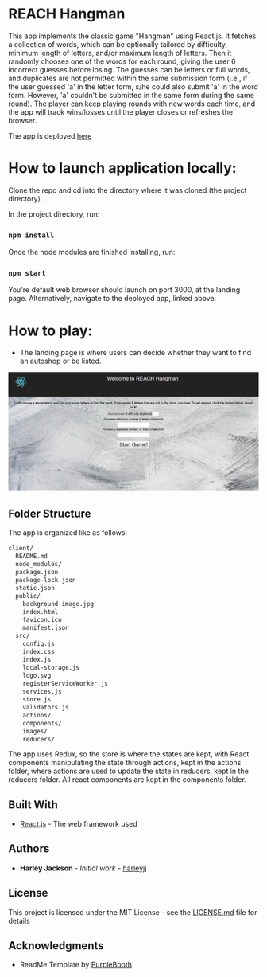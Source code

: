 # REACH Hangman

This app implements the classic game "Hangman" using React.js.  It fetches a collection of words, which can be optionally tailored by difficulty, minimum length of letters, and/or maximum length of letters.  Then it randomly chooses one of the words for each round, giving the user 6 incorrect guesses before losing.  The guesses can be letters or full words, and duplicates are not permitted within the same submission form (i.e., if the user guessed 'a' in the letter form, s/he could also submit 'a' in the word form.  However, 'a' couldn't be submitted in the same form during the same round).  The player can keep playing rounds with new words each time, and the app will track wins/losses until the player closes or refreshes the browser.

The app is deployed [here](https://reach-hangman.herokuapp.com/)

# How to launch application locally:

Clone the repo and cd into the directory where it was cloned (the project directory).

In the project directory, run:

### `npm install`

Once the node modules are finished installing, run:

### `npm start`

You're default web browser should launch on port 3000, at the landing page.  Alternatively, navigate to the deployed app, linked above.

# How to play:

* The landing page is where users can decide whether they want to find an autoshop or be listed.

![landing page](./src/images/screenshots/1.png?raw=true "Landing Page")

## Folder Structure

The app is organized like as follows:

```
client/
  README.md
  node_modules/
  package.json
  package-lock.json
  static.json
  public/
    background-image.jpg
    index.html
    favicon.ico
    manifest.json
  src/
    config.js
    index.css
    index.js
    local-storage.js
    logo.svg
    registerServiceWorker.js
    services.js
    store.js
    validators.js
    actions/
    components/
    images/
    reducers/
```

The app uses Redux, so the store is where the states are kept, with React components manipulating the state through actions, kept in the actions folder, where actions are used to update the state in reducers, kept in the reducers folder.  All react components are kept in the components folder.

## Built With

* [React.js](https://reactjs.org/) - The web framework used

## Authors

* **Harley Jackson** - *Initial work* - [harleyjj](https://github.com/harleyjj)

## License

This project is licensed under the MIT License - see the [LICENSE.md](LICENSE.md) file for details

## Acknowledgments

* ReadMe Template by [PurpleBooth](https://github.com/PurpleBooth)
